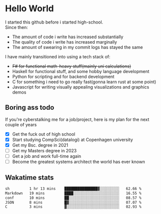 # Hello World

I started this github before i started high-school.  
Since then:
- The amount of code i write has increased substantially
- The quality of code i write has increased marginally
- The amount of swearing in my commit logs has stayed the same

I have mainly transitioned into using a tech stack of:
- ~~F# for functional math-heavy stuff(mainly uni calculations)~~
- Haskell for functional stuff, and some hobby language development
- Python for scripting and for backend development
- C for something i need to go really fast(gonna learn rust at some point)
- Javascript for writing visually appealing visualizations and graphics demos

## Boring ass todo
If you're cyberstalking me for a job/project, here is my plan for the next couple of years
- [x] Get the fuck out of high school
- [x] Start studying CompSci(datalogi) at Copenhagen university
- [x] Get my Bsc. degree in 2021
- [ ] Get my Masters degree in 2023
- [ ] Get a job and work full-time again
- [ ] Become the greatest systems architect the world has ever known

## Wakatime stats
<!--START_SECTION:waka-->

```txt
sh         1 hr 13 mins    ███████████████▓░░░░░░░░░   62.66 %
Markdown   19 mins         ████░░░░░░░░░░░░░░░░░░░░░   16.55 %
conf       10 mins         ██░░░░░░░░░░░░░░░░░░░░░░░   08.57 %
JSON       8 mins          █▓░░░░░░░░░░░░░░░░░░░░░░░   07.07 %
C          3 mins          ▓░░░░░░░░░░░░░░░░░░░░░░░░   02.93 %
```

<!--END_SECTION:waka-->
